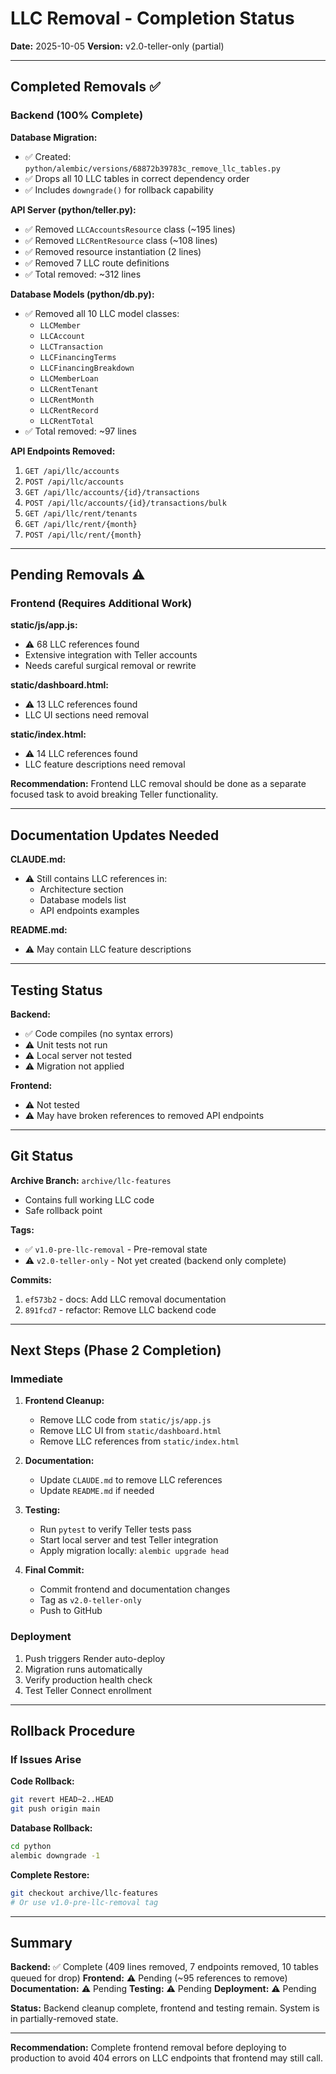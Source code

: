 # LLC Removal - Completion Status

**Date:** 2025-10-05
**Version:** v2.0-teller-only (partial)

---

## Completed Removals ✅

### Backend (100% Complete)

**Database Migration:**
- ✅ Created: `python/alembic/versions/68872b39783c_remove_llc_tables.py`
- ✅ Drops all 10 LLC tables in correct dependency order
- ✅ Includes `downgrade()` for rollback capability

**API Server (python/teller.py):**
- ✅ Removed `LLCAccountsResource` class (~195 lines)
- ✅ Removed `LLCRentResource` class (~108 lines)
- ✅ Removed resource instantiation (2 lines)
- ✅ Removed 7 LLC route definitions
- ✅ Total removed: ~312 lines

**Database Models (python/db.py):**
- ✅ Removed all 10 LLC model classes:
  - `LLCMember`
  - `LLCAccount`
  - `LLCTransaction`
  - `LLCFinancingTerms`
  - `LLCFinancingBreakdown`
  - `LLCMemberLoan`
  - `LLCRentTenant`
  - `LLCRentMonth`
  - `LLCRentRecord`
  - `LLCRentTotal`
- ✅ Total removed: ~97 lines

**API Endpoints Removed:**
1. `GET /api/llc/accounts`
2. `POST /api/llc/accounts`
3. `GET /api/llc/accounts/{id}/transactions`
4. `POST /api/llc/accounts/{id}/transactions/bulk`
5. `GET /api/llc/rent/tenants`
6. `GET /api/llc/rent/{month}`
7. `POST /api/llc/rent/{month}`

---

## Pending Removals ⚠️

### Frontend (Requires Additional Work)

**static/js/app.js:**
- ⚠️ 68 LLC references found
- Extensive integration with Teller accounts
- Needs careful surgical removal or rewrite

**static/dashboard.html:**
- ⚠️ 13 LLC references found
- LLC UI sections need removal

**static/index.html:**
- ⚠️ 14 LLC references found
- LLC feature descriptions need removal

**Recommendation:** Frontend LLC removal should be done as a separate focused task to avoid breaking Teller functionality.

---

## Documentation Updates Needed

**CLAUDE.md:**
- ⚠️ Still contains LLC references in:
  - Architecture section
  - Database models list
  - API endpoints examples

**README.md:**
- ⚠️ May contain LLC feature descriptions

---

## Testing Status

**Backend:**
- ✅ Code compiles (no syntax errors)
- ⚠️ Unit tests not run
- ⚠️ Local server not tested
- ⚠️ Migration not applied

**Frontend:**
- ⚠️ Not tested
- ⚠️ May have broken references to removed API endpoints

---

## Git Status

**Archive Branch:** `archive/llc-features`
- Contains full working LLC code
- Safe rollback point

**Tags:**
- ✅ `v1.0-pre-llc-removal` - Pre-removal state
- ⚠️ `v2.0-teller-only` - Not yet created (backend only complete)

**Commits:**
1. `ef573b2` - docs: Add LLC removal documentation
2. `891fcd7` - refactor: Remove LLC backend code

---

## Next Steps (Phase 2 Completion)

### Immediate

1. **Frontend Cleanup:**
   - Remove LLC code from `static/js/app.js`
   - Remove LLC UI from `static/dashboard.html`
   - Remove LLC references from `static/index.html`

2. **Documentation:**
   - Update `CLAUDE.md` to remove LLC references
   - Update `README.md` if needed

3. **Testing:**
   - Run `pytest` to verify Teller tests pass
   - Start local server and test Teller integration
   - Apply migration locally: `alembic upgrade head`

4. **Final Commit:**
   - Commit frontend and documentation changes
   - Tag as `v2.0-teller-only`
   - Push to GitHub

### Deployment

1. Push triggers Render auto-deploy
2. Migration runs automatically
3. Verify production health check
4. Test Teller Connect enrollment

---

## Rollback Procedure

### If Issues Arise

**Code Rollback:**
```bash
git revert HEAD~2..HEAD
git push origin main
```

**Database Rollback:**
```bash
cd python
alembic downgrade -1
```

**Complete Restore:**
```bash
git checkout archive/llc-features
# Or use v1.0-pre-llc-removal tag
```

---

## Summary

**Backend:** ✅ Complete (409 lines removed, 7 endpoints removed, 10 tables queued for drop)
**Frontend:** ⚠️ Pending (~95 references to remove)
**Documentation:** ⚠️ Pending
**Testing:** ⚠️ Pending
**Deployment:** ⚠️ Pending

**Status:** Backend cleanup complete, frontend and testing remain. System is in partially-removed state.

---

**Recommendation:** Complete frontend removal before deploying to production to avoid 404 errors on LLC endpoints that frontend may still call.
